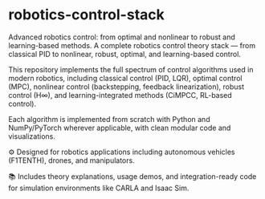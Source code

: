 # robotics-control-stack
Advanced robotics control: from optimal and nonlinear to robust and learning-based methods.
A complete robotics control theory stack — from classical PID to nonlinear, robust, optimal, and learning-based control.

This repository implements the full spectrum of control algorithms used in modern robotics, including classical control (PID, LQR), optimal control (MPC), nonlinear control (backstepping, feedback linearization), robust control (H∞), and learning-integrated methods (CiMPCC, RL-based control).

Each algorithm is implemented from scratch with Python and NumPy/PyTorch wherever applicable, with clean modular code and visualizations.

⚙️ Designed for robotics applications including autonomous vehicles (F1TENTH), drones, and manipulators.

📚 Includes theory explanations, usage demos, and integration-ready code for simulation environments like CARLA and Isaac Sim.
